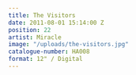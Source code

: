 ```yaml
---
title: The Visitors
date: 2011-08-01 15:14:00 Z
position: 22
artist: Miracle
image: "/uploads/the-visitors.jpg"
catalogue-number: HA008
format: 12" / Digital
---
```


